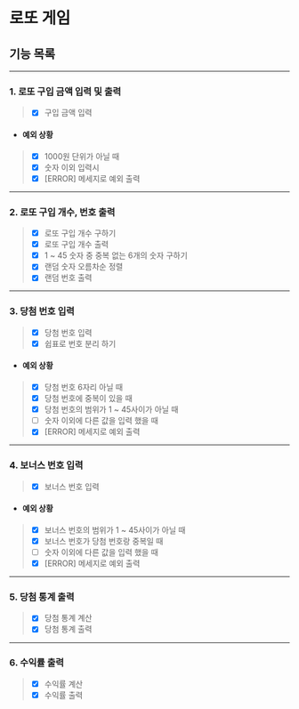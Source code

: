 # 로또 게임

## 기능 목록

---

### 1. 로또 구입 금액 입력 및 출력
> - [x] 구입 금액 입력

- #### 예외 상황
> - [x] 1000원 단위가 아닐 때
> - [x] 숫자 이외 입력시
> - [x] [ERROR] 메세지로 예외 출력

---

### 2. 로또 구입 개수, 번호 출력
> - [x] 로또 구입 개수 구하기
> - [x] 로또 구입 개수 출력
> - [x] 1 ~ 45 숫자 중 중복 없는 6개의 숫자 구하기
> - [x] 랜덤 숫자 오름차순 정렬
> - [x] 랜덤 번호 출력

---

### 3. 당첨 번호 입력
> - [x] 당첨 번호 입력
> - [x] 쉽표로 번호 분리 하기

- #### 예외 상황
> - [x] 당첨 번호 6자리 아닐 때
> - [x] 당첨 번호에 중복이 있을 때
> - [x] 당첨 번호의 범위가 1 ~ 45사이가 아닐 때
> - [ ] 숫자 이외에 다른 값을 입력 했을 때
> - [x] [ERROR] 메세지로 예외 출력

---

### 4. 보너스 번호 입력
> - [x] 보너스 번호 입력

- #### 예외 상황
> - [x] 보너스 번호의 범위가 1 ~ 45사이가 아닐 때
> - [x] 보너스 번호가 당첨 번호랑 중복일 때
> - [ ] 숫자 이외에 다른 값을 입력 했을 때
> - [x] [ERROR] 메세지로 예외 출력

---

### 5. 당첨 통계 출력
> - [x] 당첨 통계 계산
> - [x] 당첨 통계 출력

---

### 6. 수익률 출력
> - [x] 수익률 계산
> - [x] 수익률 출력


